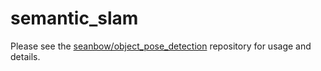 # semantic_slam

Please see the [seanbow/object_pose_detection](https://github.com/seanbow/object_pose_detection) repository for usage and details.
